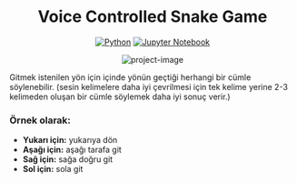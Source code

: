 <h1 align="center" id="title">Voice Controlled Snake Game</h1>

<div align="center">

  <a href="">![Python](https://img.shields.io/badge/python-3670A0?style=for-the-badge&logo=python&logoColor=ffdd54)</a>
  <a href="">![Jupyter Notebook](https://img.shields.io/badge/jupyter-%23FA0F00.svg?style=for-the-badge&logo=jupyter&logoColor=white)</a>

</div>

<p align="center"><img src="https://socialify.git.ci/Emre-Kahveci/voice-controlled-snake-game/image?font=Rokkitt&name=1&pattern=Charlie%20Brown&theme=Auto" alt="project-image"></p>

<p id="description">Gitmek istenilen yön için içinde yönün geçtiği herhangi bir cümle söylenebilir. (sesin kelimelere daha iyi çevrilmesi için tek kelime yerine 2-3 kelimeden oluşan bir cümle söylemek daha iyi sonuç verir.) 

### **Örnek olarak:**

 - **Yukarı için:** yukarıya dön 
 - **Aşağı için:** aşağı tarafa git  
 - **Sağ için:** sağa doğru git  
 - **Sol için:** sola git </p>
